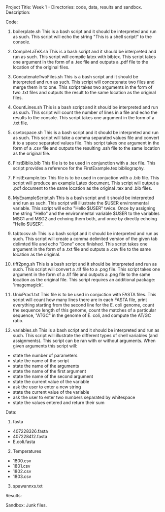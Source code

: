 Project Title: Week 1 - Directories: code, data, results and sandbox.
Description: 

Code:
1. boilerplate.sh
This is a bash script and it should be interpreted and run as such. This script will echo the string "This is a shell script!" to the console. 

2. CompileLaTeX.sh
This is a bash script and it should be interpreted and run as such. This script will compile latex with bibtex. This script takes one argument in the form of a .tex file and outputs a .pdf file to the location of the original files. 

3. ConcatenateTwoFiles.sh
This is a bash script and it should be interpreted and run as such. This script will concatenate two files and merge them in to one. This script takes two arguments in the form of two .txt files and outputs the result to the same location as the original files. 

4. CountLines.sh
This is a bash script and it should be interpreted and run as such. This script will count the number of lines in a file and echo the results to the console. This script takes one argument in the form of a .txt file. 

5. csvtospace.sh
This is a bash script and it should be interpreted and run as such. This script will take a comma separated values file and convert it to a space separated values file. This script takes one argument in the form of a .csv file and outputs the resulting .ssh file to the same location as the original file.

6. FirstBiblio.bib
This file is to be used in conjunction with a .tex file. This script provides a reference for the FirstExample.tex bibliography. 

7. FirstExample.tex
This file is to be used in conjuction with a .bib file. This script will produce an example Latex document. This script will output a .pdf document to the same location as the original .tex and .bib files.

8. MyExampleScript.sh
This is a bash script and it should be interpreted and run as such. This script will illustrate the $USER environmental variable. This script will echo "Hello $USER" twice. Once by assigning the string "Hello" and the environmental variable $USER to the variables MSG1 and MSG2 and echoing them both, and once by directly echoing "Hello $USER".

9. tabtocsv.sh
This is a bash script and it should be interpreted and run as such. This script will create a comma delimited version of the given tab delimted file and echo "Done" once finished. This script takes one argument in the form of a .txt file and outputs a .csv file to the same location as the original. 

10. tiff2png.sh
This is a bash script and it should be interpreted and run as such. This script will convert a .tif file to a .png file. This script takes one argument in the form of a .tif file and outputs a .png file to the same location as the original file. This script requires an additional package: 'imagemagick'.

11. UnixPrac1.txt
This file is to be used in conjuction with FASTA files. This script will count how many lines there are in each FASTA file, print everything starting from the second line for the E. coli genome, count the sequence length of this genome, count the matches of a particular sequence, "ATGC" in the genome of E. coli, and compute the AT/GC ratio. 

12. variables.sh
This is a bash script and it should be interpreted and run as such. This script will illustrate the different types of shell variables (and assignments). This script can be ran with or without arguments. When given arguments this script will:
- state the number of parameters
- state the name of the script
- state the name of the arguments
- state the name of the first argument
- state the name of the second argument
- state the current value of the variable
- ask the user to enter a new string
- state the current value of the variable
- ask the user to enter two numbers separated by whitespace
- state the values entered and return their sum

Data:
1. fasta
- 407228326.fasta
- 407228412.fasta
- E.coli.fasta
2. Temperatures
- 1800.csv
- 1801.csv
- 1802.csv
- 1803.csv
3. spawannxs.txt

Results:

Sandbox:
Junk files. 